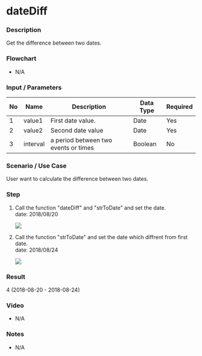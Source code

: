 # dateDiff 

### Description

Get the difference between two dates.

### Flowchart

- N/A 

### Input / Parameters

| No | Name | Description | Data Type | Required |
| ------ | ------ | ------ |------ | ------ |
| 1 | value1 | First date value. | Date | Yes |
| 2 | value2 | Second date value | Date | Yes |
| 3 | interval | a period between two events or times | Boolean | No | 

### Scenario / Use Case

User want to calculate the difference between two dates.
</br>
### Step

1. Call the function "dateDiff" and "strToDate" and set the    date.
   </br>
   date: 2018/08/20<br />
   
   ![](../../../../document/function/Object/dateDiff/dateDiff-step-1.png?raw=true)

2. Call the function "strToDate" and set      the date which diffrent from first         date.<br>
   date: 2018/08/24<br />
   
   ![](../../../../document/function/Object/dateDiff/dateDiff-step-2.png?raw=true)

### Result

4 (2018-08-20 - 2018-08-24)

### Video

- N/A


### Notes

- N/A